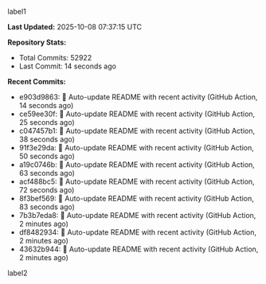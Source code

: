 
label1 
<!-- ACTIVITY_START -->
**Last Updated:** 2025-10-08 07:37:15 UTC

**Repository Stats:**
- Total Commits: 52922
- Last Commit: 14 seconds ago

**Recent Commits:**
- e903d9863: 🤖 Auto-update README with recent activity (GitHub Action, 14 seconds ago)
- ce59ee30f: 🤖 Auto-update README with recent activity (GitHub Action, 25 seconds ago)
- c047457b1: 🤖 Auto-update README with recent activity (GitHub Action, 38 seconds ago)
- 91f3e29da: 🤖 Auto-update README with recent activity (GitHub Action, 50 seconds ago)
- a19c0746b: 🤖 Auto-update README with recent activity (GitHub Action, 63 seconds ago)
- acf488bc5: 🤖 Auto-update README with recent activity (GitHub Action, 72 seconds ago)
- 8f3bef569: 🤖 Auto-update README with recent activity (GitHub Action, 83 seconds ago)
- 7b3b7eda8: 🤖 Auto-update README with recent activity (GitHub Action, 2 minutes ago)
- df8482934: 🤖 Auto-update README with recent activity (GitHub Action, 2 minutes ago)
- 43632b944: 🤖 Auto-update README with recent activity (GitHub Action, 2 minutes ago)
<!-- ACTIVITY_END -->

label2
